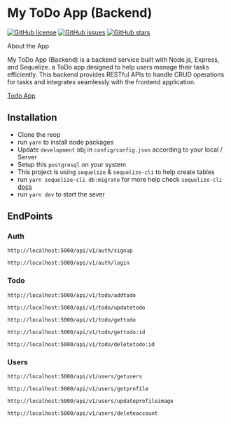 # My ToDo App (Backend)

[![GitHub license](https://img.shields.io/github/license/girish54321/My-Wall)](https://github.com/girish54321/My-Wall/blob/main/LICENSE)
[![GitHub issues](https://img.shields.io/github/issues/girish54321/My-Wall)](https://github.com/girish54321/My-Wall/issues)
[![GitHub stars](https://img.shields.io/github/stars/girish54321/My-Wall)](https://github.com/girish54321/My-Wall/stargazers)

About the App

My ToDo App (Backend) is a backend service built with Node.js, Express, and Sequelize. a ToDo app designed to help users manage their tasks efficiently. This backend provides RESTful APIs to handle CRUD operations for tasks and integrates seamlessly with the frontend application.

[Todo App](https://github.com/girish54321/MyToDo-Swfit-UI)

## Installation

- Clone the reop
- run `yarn` to install node packages
- Update `development` obj in `config/config.json` according to your local / Server
- Setup this `postgresql` on your system
- This project is using `sequelize` & `sequelize-cli` to help create tables
- run `yarn sequelize-cli db:migrate` for more help check `sequelize-cli` [docs](https://sequelize.org/docs/v7/cli/#running-migrations)
- run `yarn dev` to start the sever

## EndPoints

### Auth

```
http://localhost:5000/api/v1/auth/signup
```

```
http://localhost:5000/api/v1/auth/login
```

### Todo

```
http://localhost:5000/api/v1/todo/addtodo
```

```
http://localhost:5000/api/v1/todo/updatetodo
```

```
http://localhost:5000/api/v1/todo/gettodo
```

```
http://localhost:5000/api/v1/todo/gettodo:id
```

```
http://localhost:5000/api/v1/todo/deletetodo:id
```

### Users

```
http://localhost:5000/api/v1/users/getusers
```

```
http://localhost:5000/api/v1/users/getprofile
```

```
http://localhost:5000/api/v1/users/updateprofileimage
```

```
http://localhost:5000/api/v1/users/deleteaccount
```
